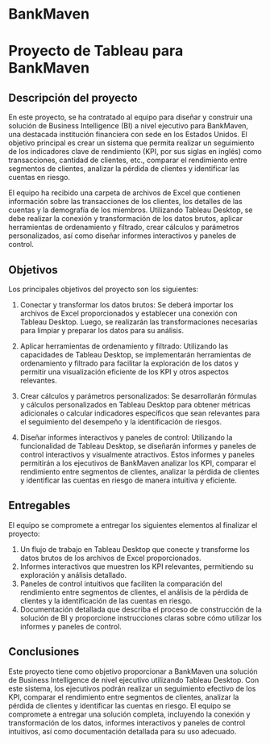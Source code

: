 # BankMaven

# Proyecto de Tableau para BankMaven

## Descripción del proyecto

En este proyecto, se ha contratado al equipo para diseñar y construir una solución de Business Intelligence (BI) a nivel ejecutivo para BankMaven, una destacada institución financiera con sede en los Estados Unidos. El objetivo principal es crear un sistema que permita realizar un seguimiento de los indicadores clave de rendimiento (KPI, por sus siglas en inglés) como transacciones, cantidad de clientes, etc., comparar el rendimiento entre segmentos de clientes, analizar la pérdida de clientes y identificar las cuentas en riesgo. 

El equipo ha recibido una carpeta de archivos de Excel que contienen información sobre las transacciones de los clientes, los detalles de las cuentas y la demografía de los miembros. Utilizando Tableau Desktop, se debe realizar la conexión y transformación de los datos brutos, aplicar herramientas de ordenamiento y filtrado, crear cálculos y parámetros personalizados, así como diseñar informes interactivos y paneles de control.

## Objetivos

Los principales objetivos del proyecto son los siguientes:

1. Conectar y transformar los datos brutos: Se deberá importar los archivos de Excel proporcionados y establecer una conexión con Tableau Desktop. Luego, se realizarán las transformaciones necesarias para limpiar y preparar los datos para su análisis.

2. Aplicar herramientas de ordenamiento y filtrado: Utilizando las capacidades de Tableau Desktop, se implementarán herramientas de ordenamiento y filtrado para facilitar la exploración de los datos y permitir una visualización eficiente de los KPI y otros aspectos relevantes.

3. Crear cálculos y parámetros personalizados: Se desarrollarán fórmulas y cálculos personalizados en Tableau Desktop para obtener métricas adicionales o calcular indicadores específicos que sean relevantes para el seguimiento del desempeño y la identificación de riesgos.

4. Diseñar informes interactivos y paneles de control: Utilizando la funcionalidad de Tableau Desktop, se diseñarán informes y paneles de control interactivos y visualmente atractivos. Estos informes y paneles permitirán a los ejecutivos de BankMaven analizar los KPI, comparar el rendimiento entre segmentos de clientes, analizar la pérdida de clientes y identificar las cuentas en riesgo de manera intuitiva y eficiente.

## Entregables

El equipo se compromete a entregar los siguientes elementos al finalizar el proyecto:

1. Un flujo de trabajo en Tableau Desktop que conecte y transforme los datos brutos de los archivos de Excel proporcionados.
2. Informes interactivos que muestren los KPI relevantes, permitiendo su exploración y análisis detallado.
3. Paneles de control intuitivos que faciliten la comparación del rendimiento entre segmentos de clientes, el análisis de la pérdida de clientes y la identificación de las cuentas en riesgo.
4. Documentación detallada que describa el proceso de construcción de la solución de BI y proporcione instrucciones claras sobre cómo utilizar los informes y paneles de control.

## Conclusiones

Este proyecto tiene como objetivo proporcionar a BankMaven una solución de Business Intelligence de nivel ejecutivo utilizando Tableau Desktop. Con este sistema, los ejecutivos podrán realizar un seguimiento efectivo de los KPI, comparar el rendimiento entre segmentos de clientes, analizar la pérdida de clientes y identificar las cuentas en riesgo. El equipo se compromete a entregar una solución completa, incluyendo la conexión y transformación de los datos, informes interactivos y paneles de control intuitivos, así como documentación detallada para su uso adecuado.
